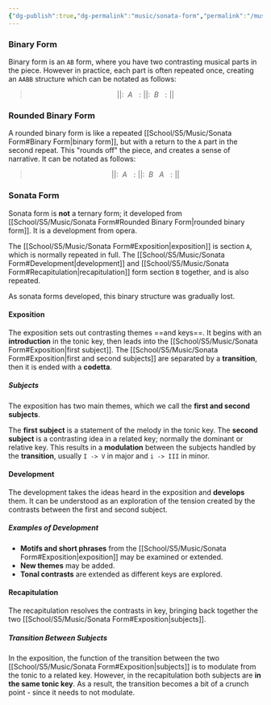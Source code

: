 ```yaml
---
{"dg-publish":true,"dg-permalink":"music/sonata-form","permalink":"/music/sonata-form/","dgHomeLink":true,"dgPassFrontmatter":false}
---
```



### Binary Form
Binary form is an `AB` form, where you have two contrasting musical parts in the piece. However in practice, each part is often repeated once, creating an `AABB` structure which can be notated as follows:

> $$||:\ \ A\ \ :||:\ \ B\ \ :||$$

### Rounded Binary Form
A rounded binary form is like a repeated [[School/S5/Music/Sonata Form#Binary Form|binary form]], but with a return to the `A` part in the second repeat. This "rounds off" the piece, and creates a sense of narrative. It can be notated as follows:

> $$||:\ \ A\ \ :||:\ \ B\ \ \ A\ \ :||$$

### Sonata Form
Sonata form is **not** a ternary form; it developed from [[School/S5/Music/Sonata Form#Rounded Binary Form|rounded binary form]]. It is a development from opera.

The [[School/S5/Music/Sonata Form#Exposition|exposition]] is section `A`, which is normally repeated in full. The [[School/S5/Music/Sonata Form#Development|development]] and [[School/S5/Music/Sonata Form#Recapitulation|recapitulation]] form section `B` together, and is also repeated.

As sonata forms developed, this binary structure was gradually lost.

#### Exposition
The exposition sets out contrasting themes ==and keys==. It begins with an **introduction** in the tonic key, then leads into the [[School/S5/Music/Sonata Form#Exposition|first subject]]. The [[School/S5/Music/Sonata Form#Exposition|first and second subjects]] are separated by a **transition**, then it is ended with a **codetta**.

##### Subjects
The exposition has two main themes, which we call the **first and second subjects**.

The **first subject** is a statement of the melody in the tonic key. The **second subject** is a contrasting idea in a related key; normally the dominant or relative key. This results in a **modulation** between the subjects handled by the **transition**, usually `I -> V` in major and `i -> III` in minor.

#### Development
The development takes the ideas heard in the exposition and **develops** them. It can be understood as an exploration of the tension created by the contrasts between the first and second subject.

##### Examples of Development
- **Motifs and short phrases** from the [[School/S5/Music/Sonata Form#Exposition|exposition]] may be examined or extended.
- **New themes** may be added.
- **Tonal contrasts** are extended as different keys are explored.

#### Recapitulation
The recapitulation resolves the contrasts in key, bringing back together the two [[School/S5/Music/Sonata Form#Exposition|subjects]].

##### Transition Between Subjects
In the exposition, the function of the transition between the two [[School/S5/Music/Sonata Form#Exposition|subjects]] is to modulate from the tonic to a related key. However, in the recapitulation both subjects are **in the same tonic key**. As a result, the transition becomes a bit of a crunch point - since it needs to not modulate.
